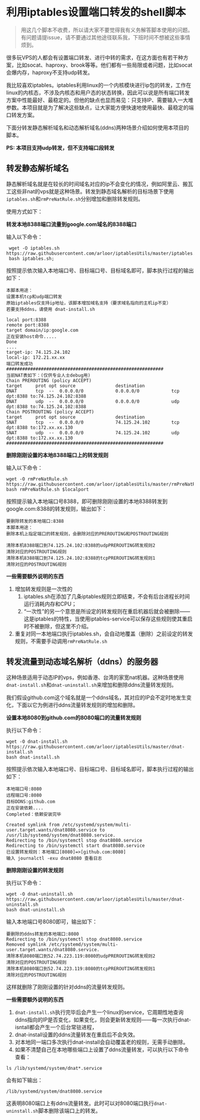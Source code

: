 # 利用iptables设置端口转发的shell脚本

> 用这几个脚本不收费，所以请大家不要觉得我有义务解答脚本使用的问题。有问题请提issue，请不要通过其他途径联系我，下班时间不想被这些事情烦到。

很多玩VPS的人都会有设置端口转发、进行中转的需求，在这方面也有若干种方案，比如socat、haproxy、brook等等。他们都有一些局限或者问题，比如socat会爆内存，haproxy不支持udp转发。

我比较喜欢iptables。iptables利用linux的一个内核模块进行ip包的转发，工作在linux的内核态，不涉及内核态和用户态的状态转换，因此可以说是所有端口转发方案中性能最好、最稳定的。但他的缺点也显而易见：只支持IP、需要输入一大堆参数。本项目就是为了解决这些缺点，让大家能方便快速地使用最快、最稳定的端口转发方案。

下面分转发静态解析域名和动态解析域名(ddns)两种场景介绍如何使用本项目的脚本。

**PS: 本项目支持udp转发，但不支持端口段转发**

## 转发静态解析域名

静态解析域名就是在较长的时间域名对应的ip不会变化的情况，例如阿里云、搬瓦工这些非nat的vps就是这种场景。转发到静态域名解析的目标场景下使用`iptables.sh`和`rmPreNatRule.sh`分别增加和删除转发规则。

使用方式如下：

**转发本地8388端口流量到google.com域名的8388端口**

输入以下命令：

```shell
 wget -O iptables.sh https://raw.githubusercontent.com/arloor/iptablesUtils/master/iptables.sh;
 bash iptables.sh;
 ```
 
 按照提示依次输入本地端口号、目标端口号、目标域名即可，脚本执行过程的输出如下：
 
 ```shell
本脚本用途：
设置本机tcp和udp端口转发
原始iptables仅支持ip地址，该脚本增加域名支持（要求域名指向的主机ip不变）
若要支持ddns，请使用 dnat-install.sh

local port:8388
remote port:8388
target domain/ip:google.com
正在安装host命令.....
Done
....
target-ip: 74.125.24.102
local-ip: 172.21.xx.xx
端口转发成功
###########################################################
当前NAT表如下：(仅供专业人士debug用)
Chain PREROUTING (policy ACCEPT)
target     prot opt source               destination         
DNAT       tcp  --  0.0.0.0/0            0.0.0.0/0            tcp dpt:8388 to:74.125.24.102:8388
DNAT       udp  --  0.0.0.0/0            0.0.0.0/0            udp dpt:8388 to:74.125.24.102:8388
Chain POSTROUTING (policy ACCEPT)
target     prot opt source               destination         
SNAT       tcp  --  0.0.0.0/0            74.125.24.102        tcp dpt:8388 to:172.xx.xx.130
SNAT       udp  --  0.0.0.0/0            74.125.24.102        udp dpt:8388 to:172.xx.xx.130
###########################################################
```

**删除刚刚设置的本地8388端口上的转发规则**

输入以下命令：

```
wget -O rmPreNatRule.sh https://raw.githubusercontent.com/arloor/iptablesUtils/master/rmPreNatRule.sh;
bash rmPreNatRule.sh $localport
```

按照提示输入本地端口号8388，即可删除刚刚设置的本地8388转发到google.com:8388的转发规则，输出如下：

```
要删除转发的本地端口:8388
本脚本用途：
删除本机上指定端口的转发规则，会删除对应的PREROUTING和POSTROUTING规则

清除本机8388端口到74.125.24.102:8388的udpPREROUTING转发规则2
清除对应的POSTROUTING规则
清除本机8388端口到74.125.24.102:8388的tcpPREROUTING转发规则1
清除对应的POSTROUTING规则
```

**一些需要额外说明的东西**

1. 增加转发规则是一次性的
    1. iptables.sh在添加了几条iptables规则立即结束，不会有后台进程长时间运行消耗内存和CPU；
    2. “一次性”的另一个意思是所设定的转发规则在重启机器后就会被删除——这是iptables的特性，当使用iptables-service可以保存这些规则使其重启时不被删除，但这里不介绍。
2.  重复对同一本地端口执行iptables.sh，会自动地覆盖（删除）之前设定的转发规则，不需要手动调用`rmPreNatRule.sh`


## 转发流量到动态域名解析（ddns）的服务器

这种场景适用于动态IP的vps，例如香港、台湾的家宽nat机器。这种场景使用`dnat-install.sh`和`dnat-uninstall.sh`来增加和删除ddns流量转发规则。

我们假设github.com这个域名就是一个ddns域名，其对应的IP会不定时地发生变化，下面以它为例进行ddns流量转发规则的增加和删除。

**设置本地8080到github.com的8080端口的流量转发规则**

执行以下命令：

```
wget -O dnat-install.sh https://raw.githubusercontent.com/arloor/iptablesUtils/master/dnat-install.sh
bash dnat-install.sh
```

按照提示依次输入本地端口号、目标端口号、目标域名即可，脚本执行过程的输出如下：

```
本地端口号:8080 
远程端口号:8080
目标DDNS:github.com
正在安装依赖....
Completed：依赖安装完毕

Created symlink from /etc/systemd/system/multi-user.target.wants/dnat8080.service to /usr/lib/systemd/system/dnat8080.service.
Redirecting to /bin/systemctl stop dnat8080.service
Redirecting to /bin/systemctl start dnat8080.service
已设置转发规则：本地端口[8080]=>[github.com:8080]
输入 journalctl -exu dnat8080 查看日志
```

**删除刚刚设置的转发规则**

执行以下命令：

```
wget -O dnat-uninstall.sh https://raw.githubusercontent.com/arloor/iptablesUtils/master/dnat-uninstall.sh
bash dnat-uninstall.sh
```

输入本地端口号8080即可，输出如下：

```
要删除的ddns转发的本地端口:8080
Redirecting to /bin/systemctl stop dnat8080.service
Removed symlink /etc/systemd/system/multi-user.target.wants/dnat8080.service.
清除本机8080端口到52.74.223.119:8080的udpPREROUTING转发规则2
清除对应的POSTROUTING规则
清除本机8080端口到52.74.223.119:8080的tcpPREROUTING转发规则1
清除对应的POSTROUTING规则
```

这样就删除了刚刚设置的针对ddns的流量转发规则。



**一些需要额外说明的东西**

1. `dnat-install.sh`执行完毕后会产生一个linux的service，它周期性地查询ddns指向的IP是否变化，如果变化，则会更新转发规则——每一次执行dnat-isntall都会产生一个后台常驻进程，
2. dnat-install设置的ddns流量转发在重启后不会失效。
3. 对本地同一端口多次执行dnat-install会自动覆盖老的规则，无需手动删除。
4. 如果不清楚自己在本地哪些端口上设置了ddns流量转发，可以执行以下命令查看：

```
ls /lib/systemd/system/dnat*.service
```

会有如下输出：

```
/lib/systemd/system/dnat8080.service
```

这表明8080端口上有ddns流量转发。此时可以对8080端口执行`dnat-uninstall.sh`脚本删除该端口上的转发。
